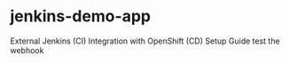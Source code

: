 # jenkins-demo-app
External Jenkins (CI) Integration with OpenShift (CD) Setup Guide
test the webhook
